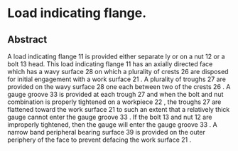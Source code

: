 # Load indicating flange.

## Abstract
A load indicating flange 11 is provided either separate ly or on a nut 12 or a bolt 13 head. This load indicating flange 11 has an axially directed face which has a wavy surface 28 on which a plurality of crests 26 are disposed for initial engagement with a work surface 21 . A plurality of troughs 27 are provided on the wavy surface 28 one each between two of the crests 26 . A gauge groove 33 is provided at each trough 27 and when the bolt and nut combination is properly tightened on a workpiece 22 , the troughs 27 are flattened toward the work surface 21 to such an extent that a relatively thick gauge cannot enter the gauge groove 33 . If the bolt 13 and nut 12 are improperly tightened, then the gauge will enter the gauge groove 33 . A narrow band peripheral bearing surface 39 is provided on the outer periphery of the face to prevent defacing the work surface 21 .